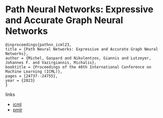 # Path Neural Networks: Expressive and Accurate Graph Neural Networks

```
@inproceedings{pathnn_icml23,
title = {Path Neural Networks: Expressive and Accurate Graph Neural Networks},
author = {Michel, Gaspard and Nikolentzos, Giannis and Lutzeyer, Johannes F. and Vazirgiannis, Michalis},
booktitle = {Proceedings of the 40th International Conference on Machine Learning (ICML)},
pages = {24737--24755},
year = {2023}
}
```

links
- [icml](https://icml.cc/Conferences/2023/Schedule?showEvent=23560)
- [pmlr](https://proceedings.mlr.press/v202/michel23a.html)
